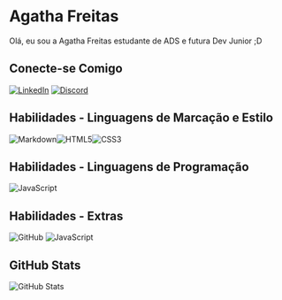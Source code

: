 # Agatha Freitas

Olá, eu sou a Agatha Freitas estudante de ADS e futura Dev Junior ;D

## Conecte-se Comigo

[![LinkedIn](https://img.shields.io/badge/LinkedIn-FFF?style=for-the-badge&logo=linkedin&logoColor=FFCBDB)](https://www.linkedin.com/in/agatha-freitas-1b3bb6212/) [![Discord](https://img.shields.io/badge/Discord-FFF?style=for-the-badge&logo=discord&logoColor=FFCBDB)](https://www.discord.com/in/hta_tatha/)

## Habilidades - Linguagens de Marcação e Estilo

![Markdown](https://img.shields.io/badge/Markdown-FFF?style=for-the-badge&logo=markdown&logoColor=FFCBDB)![HTML5](https://img.shields.io/badge/HTML5-FFF?style=for-the-badge&logo=html5&logoColor=FFCBDB)![CSS3](https://img.shields.io/badge/CSS3-FFF?style=for-the-badge&logo=css3&logoColor=FFCBDB)

## Habilidades - Linguagens de Programação

![JavaScript](https://img.shields.io/badge/JavaScript-FFF?style=for-the-badge&logo=javascript&logoColor=FFCBDB)

## Habilidades - Extras

![GitHub](https://img.shields.io/badge/git-FFF?style=for-the-badge&logo=git&logoColor=FFCBDB)
![JavaScript](https://img.shields.io/badge/GitHub-FFF?style=for-the-badge&logo=GitHub&logoColor=FFCBDB)

## GitHub Stats

![GitHub Stats](https://github-readme-stats.vercel.app/api?username=AgathaNFreitas&theme=transparent&bg_color=FFF&border_color=000&show_icons=true&icon_color=000&title_color=000&text_color=FFCBDB)
